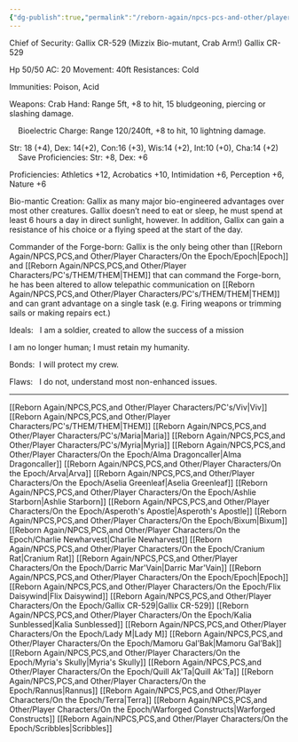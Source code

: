 ```yaml
---
{"dg-publish":true,"permalink":"/reborn-again/npcs-pcs-and-other/player-characters/on-the-epoch/gallix-cr-529/"}
---
```


Chief of Security: Gallix CR-529 (Mizzix Bio-mutant, Crab Arm!)
Gallix CR-529 

Hp 50/50 AC: 20 Movement: 40ft Resistances: Cold

Immunities: Poison, Acid

Weapons: Crab Hand: Range 5ft, +8 to hit, 15 bludgeoning, piercing or slashing damage.

    Bioelectric Charge: Range 120/240ft, +8 to hit, 10 lightning damage.

Str: 18 (+4), Dex: 14(+2), Con:16 (+3), Wis:14 (+2), Int:10 (+0), Cha:14 (+2)         Save Proficiencies: Str: +8, Dex: +6

Proficiencies: Athletics +12, Acrobatics +10, Intimidation +6, Perception +6, Nature +6

  

Bio-mantic Creation: Gallix as many major bio-engineered advantages over most other creatures. Gallix doesn’t need to eat or sleep, he must spend at least 6 hours a day in direct sunlight, however. In addition, Gallix can gain a resistance of his choice or a flying speed at the start of the day.

  

Commander of the Forge-born: Gallix is the only being other than [[Reborn Again/NPCS,PCS,and Other/Player Characters/On the Epoch/Epoch\|Epoch]] and [[Reborn Again/NPCS,PCS,and Other/Player Characters/PC's/THEM/THEM\|THEM]] that can command the Forge-born, he has been altered to allow telepathic communication on [[Reborn Again/NPCS,PCS,and Other/Player Characters/PC's/THEM/THEM\|THEM]] and can grant advantage on a single task (e.g. Firing weapons or trimming sails or making repairs ect.)

  

Ideals:   I am a soldier, created to allow the success of a mission

I am no longer human; I must retain my humanity.

Bonds:  I will protect my crew.

Flaws:   I do not, understand most non-enhanced issues.

---
[[Reborn Again/NPCS,PCS,and Other/Player Characters/PC's/Viv\|Viv]]
[[Reborn Again/NPCS,PCS,and Other/Player Characters/PC's/THEM/THEM\|THEM]]
[[Reborn Again/NPCS,PCS,and Other/Player Characters/PC's/Maria\|Maria]]
[[Reborn Again/NPCS,PCS,and Other/Player Characters/PC's/Myria\|Myria]]
[[Reborn Again/NPCS,PCS,and Other/Player Characters/On the Epoch/Alma Dragoncaller\|Alma Dragoncaller]]
[[Reborn Again/NPCS,PCS,and Other/Player Characters/On the Epoch/Arva\|Arva]]
[[Reborn Again/NPCS,PCS,and Other/Player Characters/On the Epoch/Aselia Greenleaf\|Aselia Greenleaf]]
[[Reborn Again/NPCS,PCS,and Other/Player Characters/On the Epoch/Ashlie Starborn\|Ashlie Starborn]]
[[Reborn Again/NPCS,PCS,and Other/Player Characters/On the Epoch/Asperoth's Apostle\|Asperoth's Apostle]]
[[Reborn Again/NPCS,PCS,and Other/Player Characters/On the Epoch/Bixum\|Bixum]]
[[Reborn Again/NPCS,PCS,and Other/Player Characters/On the Epoch/Charlie Newharvest\|Charlie Newharvest]]
[[Reborn Again/NPCS,PCS,and Other/Player Characters/On the Epoch/Cranium Rat\|Cranium Rat]]
[[Reborn Again/NPCS,PCS,and Other/Player Characters/On the Epoch/Darric Mar'Vain\|Darric Mar'Vain]]
[[Reborn Again/NPCS,PCS,and Other/Player Characters/On the Epoch/Epoch\|Epoch]]
[[Reborn Again/NPCS,PCS,and Other/Player Characters/On the Epoch/Flix Daisywind\|Flix Daisywind]]
[[Reborn Again/NPCS,PCS,and Other/Player Characters/On the Epoch/Gallix CR-529\|Gallix CR-529]]
[[Reborn Again/NPCS,PCS,and Other/Player Characters/On the Epoch/Kalia Sunblessed\|Kalia Sunblessed]]
[[Reborn Again/NPCS,PCS,and Other/Player Characters/On the Epoch/Lady M\|Lady M]]
[[Reborn Again/NPCS,PCS,and Other/Player Characters/On the Epoch/Mamoru Gal’Bak\|Mamoru Gal’Bak]]
[[Reborn Again/NPCS,PCS,and Other/Player Characters/On the Epoch/Myria's Skully\|Myria's Skully]]
[[Reborn Again/NPCS,PCS,and Other/Player Characters/On the Epoch/Quill Ak'Ta\|Quill Ak'Ta]]
[[Reborn Again/NPCS,PCS,and Other/Player Characters/On the Epoch/Rannus\|Rannus]]
[[Reborn Again/NPCS,PCS,and Other/Player Characters/On the Epoch/Terra\|Terra]]
[[Reborn Again/NPCS,PCS,and Other/Player Characters/On the Epoch/Warforged Constructs\|Warforged Constructs]]
[[Reborn Again/NPCS,PCS,and Other/Player Characters/On the Epoch/Scribbles\|Scribbles]]
